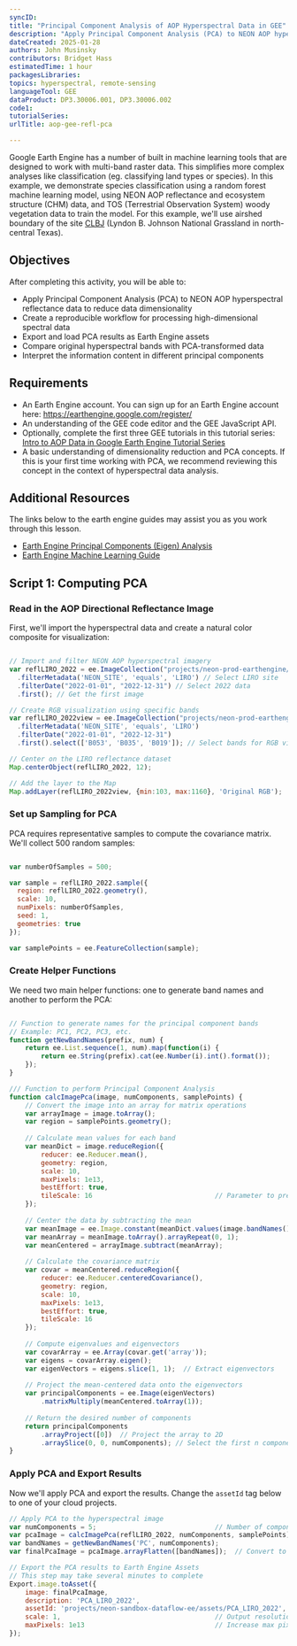 ```yaml
---
syncID: 
title: "Principal Component Analysis of AOP Hyperspectral Data in GEE"
description: "Apply Principal Component Analysis (PCA) to NEON AOP hyperspectral reflectance data to reduce data dimensionality"
dateCreated: 2025-01-28
authors: John Musinsky
contributors: Bridget Hass
estimatedTime: 1 hour
packagesLibraries: 
topics: hyperspectral, remote-sensing
languageTool: GEE
dataProduct: DP3.30006.001, DP3.30006.002
code1: 
tutorialSeries: 
urlTitle: aop-gee-refl-pca

---
```


Google Earth Engine has a number of built in machine learning tools that are designed to work with multi-band raster data. This simplifies more complex analyses like classification (eg. classifying land types or species). In this example, we demonstrate species classification using a random forest machine learning model, using NEON AOP reflectance and ecosystem structure (CHM) data, and TOS (Terrestrial Observation System) woody vegetation data to train the model. For this example, we'll use airshed boundary of the site <a href="https://www.neonscience.org/field-sites/clbj" target="_blank">CLBJ</a> (Lyndon B. Johnson National Grassland in north-central Texas).

<div id="ds-objectives" markdown="1">

## Objectives
After completing this activity, you will be able to:
* Apply Principal Component Analysis (PCA) to NEON AOP hyperspectral reflectance data to reduce data dimensionality
* Create a reproducible workflow for processing high-dimensional spectral data
* Export and load PCA results as Earth Engine assets
* Compare original hyperspectral bands with PCA-transformed data
* Interpret the information content in different principal components

## Requirements
 * An Earth Engine account. You can sign up for an Earth Engine account here: https://earthengine.google.com/register/
 * An understanding of the GEE code editor and the GEE JavaScript API.
 * Optionally, complete the first three GEE tutorials in this tutorial series: <a href="https://www.neonscience.org/resources/learning-hub/tutorials/intro-aop-data-google-earth-engine-tutorial-series" target="_blank">Intro to AOP Data in Google Earth Engine Tutorial Series</a>
 * A basic understanding of dimensionality reduction and PCA concepts. If this is your first time working with PCA, we recommend reviewing this concept in the context of hyperspectral data analysis.

## Additional Resources

The links below to the earth engine guides may assist you as you work through this lesson.
 * <a href="https://developers.google.com/earth-engine/guides/arrays_eigen_analysis" target="_blank"> Earth Engine Principal Components (Eigen) Analysis </a>
 * <a href="https://developers.google.com/earth-engine/guides/machine-learning" target="_blank"> Earth Engine Machine Learning Guide </a>

</div>

## Script 1: Computing PCA


### Read in the AOP Directional Reflectance Image

First, we'll import the hyperspectral data and create a natural color composite for visualization:

```javascript

// Import and filter NEON AOP hyperspectral imagery
var reflLIRO_2022 = ee.ImageCollection("projects/neon-prod-earthengine/assets/HSI_REFL/002")
  .filterMetadata('NEON_SITE', 'equals', 'LIRO') // Select LIRO site
  .filterDate("2022-01-01", "2022-12-31") // Select 2022 data
  .first(); // Get the first image

// Create RGB visualization using specific bands
var reflLIRO_2022view = ee.ImageCollection("projects/neon-prod-earthengine/assets/HSI_REFL/002")
  .filterMetadata('NEON_SITE', 'equals', 'LIRO')
  .filterDate("2022-01-01", "2022-12-31")
  .first().select(['B053', 'B035', 'B019']); // Select bands for RGB visualization

// Center on the LIRO reflectance dataset
Map.centerObject(reflLIRO_2022, 12);

// Add the layer to the Map
Map.addLayer(reflLIRO_2022view, {min:103, max:1160}, 'Original RGB');

```

### Set up Sampling for PCA

PCA requires representative samples to compute the covariance matrix. We'll collect 500 random samples:


```javascript

var numberOfSamples = 500;

var sample = reflLIRO_2022.sample({
  region: reflLIRO_2022.geometry(),
  scale: 10,
  numPixels: numberOfSamples,
  seed: 1,
  geometries: true
});

var samplePoints = ee.FeatureCollection(sample);

```

### Create Helper Functions

We need two main helper functions: one to generate band names and another to perform the PCA:

```javascript

// Function to generate names for the principal component bands
// Example: PC1, PC2, PC3, etc.
function getNewBandNames(prefix, num) {
    return ee.List.sequence(1, num).map(function(i) {
        return ee.String(prefix).cat(ee.Number(i).int().format());
    });
}

/// Function to perform Principal Component Analysis
function calcImagePca(image, numComponents, samplePoints) {
    // Convert the image into an array for matrix operations
    var arrayImage = image.toArray();
    var region = samplePoints.geometry();
    
    // Calculate mean values for each band
    var meanDict = image.reduceRegion({
        reducer: ee.Reducer.mean(),
        geometry: region,
        scale: 10,
        maxPixels: 1e13,
        bestEffort: true,
        tileScale: 16                               // Parameter to prevent computation timeout
    });
    
    // Center the data by subtracting the mean
    var meanImage = ee.Image.constant(meanDict.values(image.bandNames()));
    var meanArray = meanImage.toArray().arrayRepeat(0, 1);
    var meanCentered = arrayImage.subtract(meanArray);
    
    // Calculate the covariance matrix
    var covar = meanCentered.reduceRegion({
        reducer: ee.Reducer.centeredCovariance(),
        geometry: region,
        scale: 10,
        maxPixels: 1e13,
        bestEffort: true,
        tileScale: 16
    });
    
    // Compute eigenvalues and eigenvectors
    var covarArray = ee.Array(covar.get('array'));
    var eigens = covarArray.eigen();
    var eigenVectors = eigens.slice(1, 1);  // Extract eigenvectors
    
    // Project the mean-centered data onto the eigenvectors
    var principalComponents = ee.Image(eigenVectors)
        .matrixMultiply(meanCentered.toArray(1));
    
    // Return the desired number of components
    return principalComponents
        .arrayProject([0])  // Project the array to 2D
        .arraySlice(0, 0, numComponents); // Select the first n components
}
```


### Apply PCA and Export Results

Now we'll apply PCA and export the results. Change the `assetId` tag below to one of your cloud projects.

```javascript
// Apply PCA to the hyperspectral image
var numComponents = 5;                              // Number of components to retain
var pcaImage = calcImagePca(reflLIRO_2022, numComponents, samplePoints);
var bandNames = getNewBandNames('PC', numComponents);
var finalPcaImage = pcaImage.arrayFlatten([bandNames]);  // Convert to regular image

// Export the PCA results to Earth Engine Assets
// This step may take several minutes to complete
Export.image.toAsset({
    image: finalPcaImage,
    description: 'PCA_LIRO_2022',
    assetId: 'projects/neon-sandbox-dataflow-ee/assets/PCA_LIRO_2022',
    scale: 1,                                       // Output resolution in meters
    maxPixels: 1e13                                 // Increase max pixels for large exports
});
```
